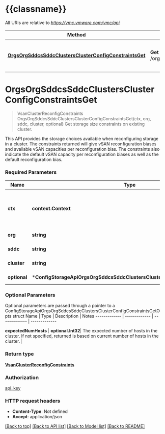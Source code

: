 # {{classname}}

All URIs are relative to *https://vmc.vmware.com/vmc/api*

Method | HTTP request | Description
------------- | ------------- | -------------
[**OrgsOrgSddcsSddcClustersClusterConfigConstraintsGet**](ConfigStorageApi.md#OrgsOrgSddcsSddcClustersClusterConfigConstraintsGet) | **Get** /orgs/{org}/sddcs/{sddc}/clusters/{cluster}/config/constraints | Get storage size constraints on existing cluster.

# **OrgsOrgSddcsSddcClustersClusterConfigConstraintsGet**
> VsanClusterReconfigConstraints OrgsOrgSddcsSddcClustersClusterConfigConstraintsGet(ctx, org, sddc, cluster, optional)
Get storage size constraints on existing cluster.

This API provides the storage choices available when reconfiguring storage in a cluster. The constraints returned will give vSAN reconfiguration biases and available vSAN capacities per reconfiguration bias. The constraints also indicate the default vSAN capacity per reconfiguration biases as well as the default reconfiguration bias. 

### Required Parameters

Name | Type | Description  | Notes
------------- | ------------- | ------------- | -------------
 **ctx** | **context.Context** | context for authentication, logging, cancellation, deadlines, tracing, etc.
  **org** | **string**| Organization identifier. | 
  **sddc** | **string**| Sddc Identifier. | 
  **cluster** | **string**| cluster identifier | 
 **optional** | ***ConfigStorageApiOrgsOrgSddcsSddcClustersClusterConfigConstraintsGetOpts** | optional parameters | nil if no parameters

### Optional Parameters
Optional parameters are passed through a pointer to a ConfigStorageApiOrgsOrgSddcsSddcClustersClusterConfigConstraintsGetOpts struct
Name | Type | Description  | Notes
------------- | ------------- | ------------- | -------------



 **expectedNumHosts** | **optional.Int32**| The expected number of hosts in the cluster. If not specified, returned is based on current number of hosts in the cluster.  | 

### Return type

[**VsanClusterReconfigConstraints**](VsanClusterReconfigConstraints.md)

### Authorization

[api_key](../README.md#api_key)

### HTTP request headers

 - **Content-Type**: Not defined
 - **Accept**: application/json

[[Back to top]](#) [[Back to API list]](../README.md#documentation-for-api-endpoints) [[Back to Model list]](../README.md#documentation-for-models) [[Back to README]](../README.md)

